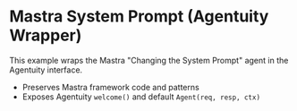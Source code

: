 # Mastra System Prompt (Agentuity Wrapper)

This example wraps the Mastra "Changing the System Prompt" agent in the Agentuity interface.

- Preserves Mastra framework code and patterns
- Exposes Agentuity `welcome()` and default `Agent(req, resp, ctx)`
